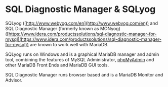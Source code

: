 # SQL Diagnostic Manager &amp;  SQLyog

SQLyog ([http://www.webyog.com/en](http://www.webyog.com/en)) and SQL Diagnostic Manager (formerly known as MONyog)([https://www.idera.com/productssolutions/sql-diagnostic-manager-for-mysql](https://www.idera.com/productssolutions/sql-diagnostic-manager-for-mysql)) are known to work well with MariaDB.

SQLyog runs on Windows and is a graphical MariaDB manager and admin tool, combining the features of MySQL Administrator, [phpMyAdmin](/clients-utilities/graphical-and-enhanced-clients/phpmyadmin) and other MariaDB Front Ends and MariaDB GUI tools.

SQL Diagnostic Manager runs browser based and is a MariaDB Monitor and Advisor.